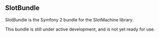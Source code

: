 SlotBundle
----------

SlotBundle is the Symfony 2 bundle for the SlotMachine library.

This bundle is still under active development, and is not yet ready for use.

